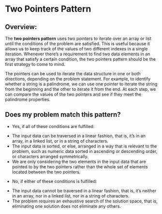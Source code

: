 # Two Pointers Pattern

## Overview:
The **two pointers pattern** uses two pointers to iterate over an array or list until the conditions of the problem are satisfied. This is useful because it allows us to keep track of the values of two different indexes in a single iteration. Whenever there’s a requirement to find two data elements in an array that satisfy a certain condition, the two pointers pattern should be the first strategy to come to mind.

The pointers can be used to iterate the data structure in one or both directions, depending on the problem statement. For example, to identify whether a string is a palindrome, we can use one pointer to iterate the string from the beginning and the other to iterate it from the end. At each step, we can compare the values of the two pointers and see if they meet the palindrome properties.

## Does my problem match this pattern?
- Yes, if all of these conditions are fulfilled:
* The input data can be traversed in a linear fashion, that is, it’s in an array, in a linked list, or in a string of characters.
* The input data is sorted, or else, arranged in a way that is relevant to the problem, such as numeric data sorted in ascending or descending order, or characters arranged symmetrically.
* We are only considering the two elements in the input data that are pointed to by the two pointers rather than the whole set of elements located between the two pointers.

- No, if either of these conditions is fulfilled:
* The input data cannot be traversed in a linear fashion, that is, it’s neither in an array, nor in a linked list, nor in a string of characters.
* The problem requires an exhaustive search of the solution space, that is, eliminating one solution does not eliminate any others.